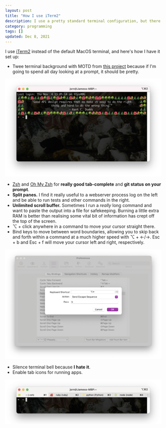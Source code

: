 ```yaml
---
layout: post
title: "How I use iTerm2"
description: I use a pretty standard terminal configuration, but there are a couple things I like about it.
category: programming
tags: []
updated: Dec 8, 2021
---
```


I use [iTerm2](https://iterm2.com/) instead of the default MacOS terminal, and here's how I have it set up:

* Twee terminal background with MOTD from [this project](https://github.com/jsrn/wisdom/) because if I'm going to spend all day looking at a prompt, it should be pretty.

![Twee terminal](/assets/images/twee-term.png)

* [Zsh](https://www.zsh.org/) and [Oh My Zsh](https://ohmyz.sh/) for **really good tab-complete** and **git status on your prompt**.
* **Split panes.** I find it really useful to a webserver process log on the left and be able to run tests and other commands in the right.
* **Unlimited scroll buffer.** Sometimes I run a _really_ long command and want to paste the output into a file for safekeeping. Burning a little extra RAM is better than realising some vital bit of information has crept off the top of the screen.
* ⌥ + click anywhere in a command to move your cursor straight there.
* Bind keys to move between word boundaries, allowing you to skip back and forth within a command at a much higher speed with ⌥ + ←/→. Esc + b and Esc + f will move your cursor left and right, respectively.

![Terminal bindings for skipping to word boundaries](/assets/images/option-left-binding.png)

* Silence terminal bell because **I hate it**.
* Enable tab icons for running apps.

![iTerm2 with tab icons enabled](/assets/images/iterm-tab-icons.png)
